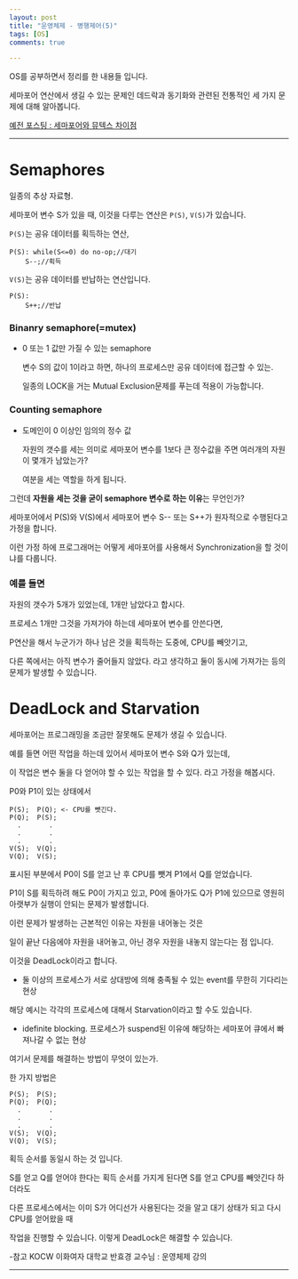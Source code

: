 ```yaml
---
layout: post
title: "운영체제 - 병행제어(5)"
tags: [OS]
comments: true

---
```


OS를 공부하면서 정리를 한 내용들 입니다.<br>

세마포어 연산에서 생길 수 있는 문제인 데드락과 동기화와 관련된 전통적인 세 가지 문제에 대해 알아봅니다.

<a href="https://junghyun100.github.io/Semaphore&Mutex/">예전 포스팅 : 세마포어와 뮤텍스 차이점</a>

---

# Semaphores

일종의 추상 자료형.

세마포어 변수 S가 있을 때, 이것을 다루는 연산은 `P(S)`, `V(S)`가 있습니다.

`P(S)`는 공유 데이터를 획득하는 연산,

```
P(S): while(S<=0) do no-op;//대기
	S--;//획득
```

`V(S)`는 공유 데이터를 반납하는 연산입니다.

```
P(S):    
	S++;//반납
```

### Binanry semaphore(=mutex)

* 0 또는 1 값만 가질 수 있는 semaphore

	변수 S의 값이 1이라고 하면, 하나의 프로세스만 공유 데이터에 접근할 수 있는.

	일종의 LOCK을 거는 Mutual Exclusion문제를 푸는데 적용이 가능합니다.

### Counting semaphore

* 도메인이 0 이상인 임의의 정수 값

	자원의 갯수를 세는 의미로 세마포어 변수를 1보다 큰 정수값을 주면 여러개의 자원이 몇개가 남았는가?

	여분을 세는 역할을 하게 됩니다.

그런데 <strong>자원을 세는 것을 굳이 semaphore 변수로 하는 이유</strong>는 무언인가?

세마포어에서 P(S)와 V(S)에서 세마포어 변수 S-- 또는 S++가 원자적으로 수행된다고 가정을 합니다.

이런 가정 하에 프로그래머는 어떻게 세마포어를 사용해서 Synchronization을 할 것이냐를 다룹니다.

### 예를 들면

자원의 갯수가 5개가 있었는데, 1개만 남았다고 합시다.

프로세스 1개만 그것을 가져가야 하는데 세마포어 변수를 안쓴다면,

P연산을 해서 누군가가 하나 남은 것을 획득하는 도중에, CPU를 빼앗기고,

다른 쪽에서는 아직 변수가 줄어들지 않았다. 라고 생각하고 둘이 동시에 가져가는 등의 문제가 발생할 수 있습니다.

# DeadLock and Starvation

세마포어는 프로그래밍을 조금만 잘못해도 문제가 생길 수 있습니다.

예를 들면 어떤 작업을 하는데 있어서 세마포어 변수 S와 Q가 있는데,

이 작업은 변수 둘을 다 얻어야 할 수 있는 작업을 할 수 있다. 라고 가정을 해봅시다.

P0와 P1이 있는 상태에서
```
P(S);  P(Q); <- CPU를 뺏긴다.
P(Q);  P(S);
  .       . 
  .       .
  .       .
V(S);  V(Q);
V(Q);  V(S);

```

표시된 부분에서 P0이 S를 얻고 난 후 CPU를 뺏겨 P1에서 Q를 얻었습니다.

P1이 S를 획득하려 해도 P0이 가지고 있고, P0에 돌아가도 Q가 P1에 있으므로 영원히 아랫부가 실행이 안되는 문제가 발생합니다.

이런 문제가 발생하는 근본적인 이유는 자원을 내어놓는 것은 

일이 끝난 다음에야 자원을 내어놓고, 아닌 경우 자원을 내놓지 않는다는 점 입니다.

이것을 DeadLock이라고 합니다.

* 둘 이상의 프로세스가 서로 상대방에 의해 충족될 수 있는 event를 무한히 기다리는 현상

해당 예시는 각각의 프로세스에 대해서 Starvation이라고 할 수도 있습니다.

* idefinite blocking. 프로세스가 suspend된 이유에 해당하는 세마포어 큐에서 빠져나갈 수 없는 현상


여기서 문제를 해결하는 방법이 무엇이 있는가.

한 가지 방법은

```
P(S);  P(S);
P(Q);  P(Q);
  .       . 
  .       .
  .       .
V(S);  V(Q);
V(Q);  V(S);

```

획득 순서를 동일시 하는 것 입니다.

S를 얻고 Q를 얻어야 한다는 획득 순서를 가지게 된다면 S를 얻고 CPU를 빼앗긴다 하더라도

다른 프로세스에서는 이미 S가 어디선가 사용된다는 것을 알고 대기 상태가 되고 다시 CPU를 얻어왔을 때

작업을 진행할 수 있습니다. 이렇게 DeadLock은 해결할 수 있습니다.


-참고 KOCW 이화여자 대학교 반효경 교수님 : 운영체제 강의

---

